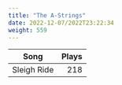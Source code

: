 ```yaml
---
title: "The A-Strings"
date: 2022-12-07/2022T23:22:34
weight: 559
---
```




 Song | Plays 
----- | -----:
Sleigh Ride | 218
